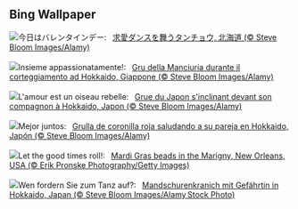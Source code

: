 ## Bing Wallpaper
![](https://www.bing.com/th?id=OHR.BowingCrane_JA-JP6968020887_UHD.jpg&w=1000)今日はバレンタインデー:&nbsp;&ensp;[求愛ダンスを舞うタンチョウ, 北海道 (© Steve Bloom Images/Alamy)](https://www.bing.com/th?id=OHR.BowingCrane_JA-JP6968020887_UHD.jpg)
<br><br/>
![](https://www.bing.com/th?id=OHR.BowingCrane_IT-IT9417947557_UHD.jpg&w=1000)Insieme appassionatamente!:&nbsp;&ensp;[Gru della Manciuria durante il corteggiamento ad Hokkaido, Giappone (© Steve Bloom Images/Alamy)](https://www.bing.com/th?id=OHR.BowingCrane_IT-IT9417947557_UHD.jpg)
<br><br/>
![](https://www.bing.com/th?id=OHR.BowingCrane_FR-FR5228524278_UHD.jpg&w=1000)L'amour est un oiseau rebelle:&nbsp;&ensp;[Grue du Japon s'inclinant devant son compagnon à Hokkaido, Japon (© Steve Bloom Images/Alamy)](https://www.bing.com/th?id=OHR.BowingCrane_FR-FR5228524278_UHD.jpg)
<br><br/>
![](https://www.bing.com/th?id=OHR.BowingCrane_ES-ES1063645662_UHD.jpg&w=1000)Mejor juntos:&nbsp;&ensp;[Grulla de coronilla roja saludando a su pareja en Hokkaido, Japón (© Steve Bloom Images/Alamy)](https://www.bing.com/th?id=OHR.BowingCrane_ES-ES1063645662_UHD.jpg)
<br><br/>
![](https://www.bing.com/th?id=OHR.MarignyBeads_EN-GB6455478514_UHD.jpg&w=1000)Let the good times roll!:&nbsp;&ensp;[Mardi Gras beads in the Marigny, New Orleans, USA (© Erik Pronske Photography/Getty Images)](https://www.bing.com/th?id=OHR.MarignyBeads_EN-GB6455478514_UHD.jpg)
<br><br/>
![](https://www.bing.com/th?id=OHR.BowingCrane_DE-DE6578691031_UHD.jpg&w=1000)Wen fordern Sie zum Tanz auf?:&nbsp;&ensp;[Mandschurenkranich mit Gefährtin in Hokkaido, Japan (© Steve Bloom Images/Alamy Stock Photo)](https://www.bing.com/th?id=OHR.BowingCrane_DE-DE6578691031_UHD.jpg)
<br><br/>

